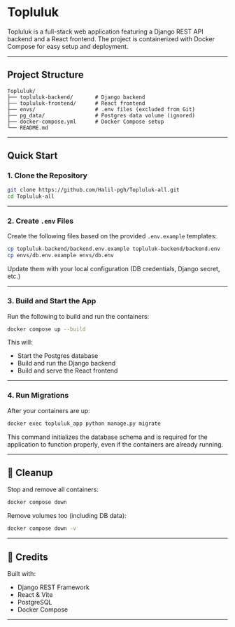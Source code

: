 # Topluluk

Topluluk is a full-stack web application featuring a Django REST API backend and a React frontend. The project is containerized with Docker Compose for easy setup and deployment.

---

## Project Structure

```
Topluluk/
├── topluluk-backend/       # Django backend
├── topluluk-frontend/      # React frontend
├── envs/                   # .env files (excluded from Git)
├── pg_data/                # Postgres data volume (ignored)
├── docker-compose.yml      # Docker Compose setup
└── README.md
```

---

## Quick Start

### 1. Clone the Repository

```bash
git clone https://github.com/Halil-pgh/Topluluk-all.git
cd Topluluk-all
```

---

### 2. Create `.env` Files

Create the following files based on the provided `.env.example` templates:

```bash
cp topluluk-backend/backend.env.example topluluk-backend/backend.env
cp envs/db.env.example envs/db.env
```

Update them with your local configuration (DB credentials, Django secret, etc.)

---

### 3. Build and Start the App

Run the following to build and run the containers:

```bash
docker compose up --build
```

This will:
- Start the Postgres database
- Build and run the Django backend
- Build and serve the React frontend

---

### 4. Run Migrations

After your containers are up:

```bash
docker exec topluluk_app python manage.py migrate
```
This command initializes the database schema and is required for the application to function properly, even if the containers are already running.

---

## 🧹 Cleanup

Stop and remove all containers:

```bash
docker compose down
```

Remove volumes too (including DB data):

```bash
docker compose down -v
```

---

## 🧠 Credits

Built with:
- Django REST Framework
- React & Vite
- PostgreSQL
- Docker Compose

---
